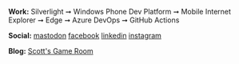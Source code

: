 **Work:** Silverlight ➞ Windows Phone Dev Platform ➞ Mobile Internet Explorer ➞ Edge ➞ Azure DevOps ➞ GitHub Actions

**Social:** [mastodon](https://mastodon.online/@scottboehmer) [facebook](https://facebook.com/scott.boehmer) [linkedin](https://www.linkedin.com/in/sboehmer) [instagram](https://instagram.com/scott.boehmer)

**Blog:** [Scott's Game Room](https://scottsgameroom.com)

